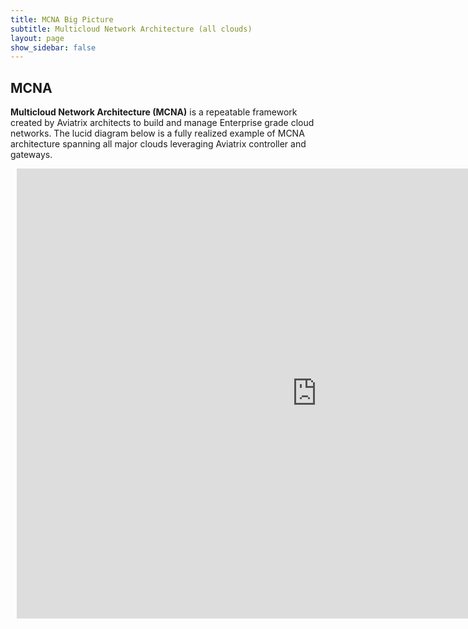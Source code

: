 ```yaml
---
title: MCNA Big Picture
subtitle: Multicloud Network Architecture (all clouds)
layout: page
show_sidebar: false
---
```


## MCNA

**Multicloud Network Architecture (MCNA)** is a repeatable framework created by Aviatrix architects to build and manage Enterprise grade cloud networks. The lucid diagram below is a fully realized example of MCNA architecture spanning all major clouds leveraging Aviatrix controller and gateways.

<div style="width: 960px; height: 720px; margin: 10px; position: relative;"><iframe src="https://app.lucidchart.com/documents/embeddedchart/a5205086-cabd-4072-8f0a-77fcc1b13ed5" id="Hlw5BRlL2euK" frameborder="0" allowfullscreen="allowfullscreen" height="100%" width="100%"></iframe></div>






